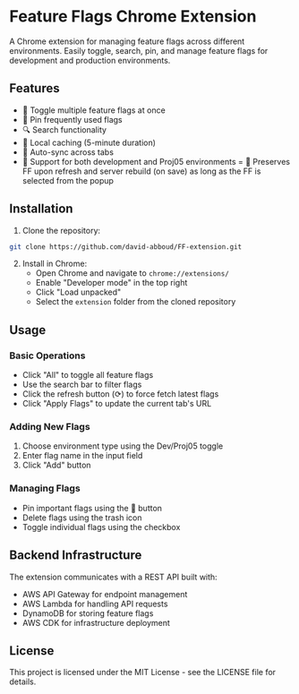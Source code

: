 # Feature Flags Chrome Extension

A Chrome extension for managing feature flags across different environments. Easily toggle, search, pin, and manage feature flags for development and production environments.

## Features

- 🔄 Toggle multiple feature flags at once
- 📌 Pin frequently used flags
- 🔍 Search functionality
- 💾 Local caching (5-minute duration)
- 🔄 Auto-sync across tabs
- 🎯 Support for both development and Proj05 environments
= 💾 Preserves FF upon refresh and server rebuild (on save) as long as the FF is selected from the popup

## Installation

1. Clone the repository:
```bash
git clone https://github.com/david-abboud/FF-extension.git
```

2. Install in Chrome:
   - Open Chrome and navigate to `chrome://extensions/`
   - Enable "Developer mode" in the top right
   - Click "Load unpacked"
   - Select the `extension` folder from the cloned repository

## Usage

### Basic Operations
- Click "All" to toggle all feature flags
- Use the search bar to filter flags
- Click the refresh button (⟳) to force fetch latest flags
- Click "Apply Flags" to update the current tab's URL

### Adding New Flags
1. Choose environment type using the Dev/Proj05 toggle
2. Enter flag name in the input field
3. Click "Add" button

### Managing Flags
- Pin important flags using the 📌 button
- Delete flags using the trash icon
- Toggle individual flags using the checkbox

## Backend Infrastructure

The extension communicates with a REST API built with:
- AWS API Gateway for endpoint management
- AWS Lambda for handling API requests
- DynamoDB for storing feature flags
- AWS CDK for infrastructure deployment

## License

This project is licensed under the MIT License - see the LICENSE file for details.
